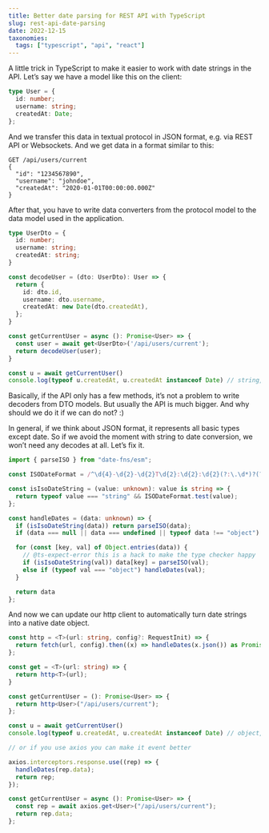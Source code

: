 ```yaml
---
title: Better date parsing for REST API with TypeScript
slug: rest-api-date-parsing
date: 2022-12-15
taxonomies:
  tags: ["typescript", "api", "react"]
---
```


A little trick in TypeScript to make it easier to work with date strings in the API. Let’s say we have a model like this on the client:

```ts
type User = {
  id: number;
  username: string;
  createdAt: Date;
};
```

And we transfer this data in textual protocol in JSON format, e.g. via REST API or Websockets. And we get data in a format similar to this:

```text
GET /api/users/current
{
  "id": "1234567890",
  "username": "johndoe",
  "createdAt": "2020-01-01T00:00:00.000Z"
}
```

After that, you have to write data converters from the protocol model to the data model used in the application.

```ts
type UserDto = {
  id: number;
  username: string;
  createdAt: string;
}

const decodeUser = (dto: UserDto): User => {
  return {
    id: dto.id,
    username: dto.username,
    createdAt: new Date(dto.createdAt),
  };
}

const getCurrentUser = async (): Promise<User> => {
  const user = await get<UserDto>('/api/users/current');
  return decodeUser(user);
}

const u = await getCurrentUser()
console.log(typeof u.createdAt, u.createdAt instanceof Date) // string, false
```

Basically, if the API only has a few methods, it’s not a problem to write decoders from DTO models. But usually the API is much bigger. And why should we do it if we can do not? :)

In general, if we think about JSON format, it represents all basic types except date. So if we avoid the moment with string to date conversion, we won’t need any decodes at all. Let’s fix it.

```ts
import { parseISO } from "date-fns/esm";

const ISODateFormat = /^\d{4}-\d{2}-\d{2}T\d{2}:\d{2}:\d{2}(?:\.\d*)?(?:[-+]\d{2}:?\d{2}|Z)?$/;

const isIsoDateString = (value: unknown): value is string => {
  return typeof value === "string" && ISODateFormat.test(value);
};

const handleDates = (data: unknown) => {
  if (isIsoDateString(data)) return parseISO(data);
  if (data === null || data === undefined || typeof data !== "object") return data;

  for (const [key, val] of Object.entries(data)) {
    // @ts-expect-error this is a hack to make the type checker happy
    if (isIsoDateString(val)) data[key] = parseISO(val);
    else if (typeof val === "object") handleDates(val);
  }

  return data
};
```

And now we can update our http client to automatically turn date strings into a native date object.

```ts
const http = <T>(url: string, config?: RequestInit) => {
  return fetch(url, config).then((x) => handleDates(x.json()) as Promise<T>);
};

const get = <T>(url: string) => {
  return http<T>(url);
}

const getCurrentUser = (): Promise<User> => {
  return http<User>("/api/users/current");
};

const u = await getCurrentUser()
console.log(typeof u.createdAt, u.createdAt instanceof Date) // object, true

// or if you use axios you can make it event better

axios.interceptors.response.use((rep) => {
  handleDates(rep.data);
  return rep;
});

const getCurrentUser = async (): Promise<User> => {
  const rep = await axios.get<User>("/api/users/current");
  return rep.data;
};
```